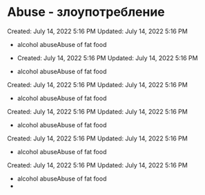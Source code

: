 # Abuse - злоупотребление

Created: July 14, 2022 5:16 PM
Updated: July 14, 2022 5:16 PM

- alcohol abuseAbuse of fat food

- Created: July 14, 2022 5:16 PM
Updated: July 14, 2022 5:16 PM

- alcohol abuseAbuse of fat food

Created: July 14, 2022 5:16 PM
Updated: July 14, 2022 5:16 PM

- alcohol abuseAbuse of fat food

Created: July 14, 2022 5:16 PM
Updated: July 14, 2022 5:16 PM

- alcohol abuseAbuse of fat food

Created: July 14, 2022 5:16 PM
Updated: July 14, 2022 5:16 PM

- alcohol abuseAbuse of fat food

Created: July 14, 2022 5:16 PM
Updated: July 14, 2022 5:16 PM

- alcohol abuseAbuse of fat food
- 
